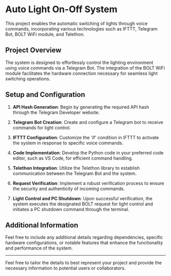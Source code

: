 
# Auto Light On-Off System

This project enables the automatic switching of lights through voice commands, incorporating various technologies such as IFTTT, Telegram Bot, BOLT WiFi module, and Telethon.

## Project Overview

The system is designed to effortlessly control the lighting environment using voice commands via a Telegram Bot. The integration of the BOLT WiFi module facilitates the hardware connection necessary for seamless light switching operations.

## Setup and Configuration

1. **API Hash Generation**: Begin by generating the required API hash through the Telegram Developer website.

2. **Telegram Bot Creation**: Create and configure a Telegram bot to receive commands for light control.

3. **IFTTT Configuration**: Customize the 'if' condition in IFTTT to activate the system in response to specific voice commands.

4. **Code Implementation**: Develop the Python code in your preferred code editor, such as VS Code, for efficient command handling.

5. **Telethon Integration**: Utilize the Telethon library to establish communication between the Telegram Bot and the system.

6. **Request Verification**: Implement a robust verification process to ensure the security and authenticity of incoming commands.

7. **Light Control and PC Shutdown**: Upon successful verification, the system executes the designated BOLT request for light control and initiates a PC shutdown command through the terminal.

## Additional Information

Feel free to include any additional details regarding dependencies, specific hardware configurations, or notable features that enhance the functionality and performance of the system.

---

Feel free to tailor the details to best represent your project and provide the necessary information to potential users or collaborators.
